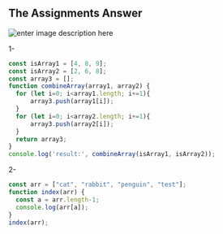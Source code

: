 ## The Assignments Answer
![enter image description here](https://media.giphy.com/media/ukMiDlCmdv2og/giphy.gif)

1- 
  ```javascript
const isArray1 = [4, 8, 9];
const isArray2 = [2, 6, 8];
const array3 = [];
function combineArray(array1, array2) {
    for (let i=0; i<array1.length; i+=1){
        array3.push(array1[i]);
    }
    for (let i=0; i<array2.length; i+=1){
        array3.push(array2[i]);
    }
    return array3;
}
  console.log('result:', combineArray(isArray1, isArray2));

  ```
  2-
  ```javascript
  const arr = ["cat", "rabbit", "penguin", "test"];
function index(arr) {
    const a = arr.length-1;
    console.log(arr[a]);
}
index(arr);
  ```